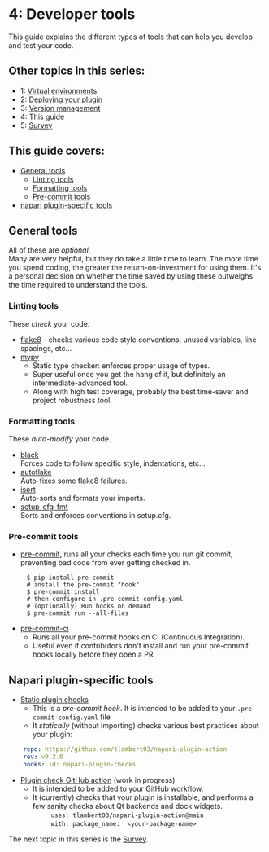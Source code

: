 # 4: Developer tools

This guide explains the different types of tools that can help you develop and test your code.  

## Other topics in this series:  
* 1: [Virtual environments](./1-virtual-environments)  
* 2: [Deploying your plugin](./2-deploying-your-plugin.md)    
* 3: [Version management](./3-version-management.md)   
* 4: This guide   
* 5: [Survey](./5-survey.md) 

## This guide covers:   
* [General tools](#general-tools)
    - [Linting tools](#linting-tools)  
    - [Formatting tools](#formatting-tools)  
    - [Pre-commit tools](#pre-commit-tools)  
* [napari plugin-specific tools](#napari-plugin-specific-tools)
  
## General tools  
All of these are *optional*.  
Many are very helpful, but they do take a little time to learn. The more time you spend coding, the greater the return-on-investment for using them. It's a personal decision on whether the time saved by using these outweighs the time required to understand the tools.

### Linting tools   
These _check_ your code.  
* [flake8](https://flake8.pycqa.org/) - checks various code style conventions, unused variables, line spacings, etc…  
* [mypy](https://github.com/python/mypy)  
    - Static type checker: enforces proper usage of types.  
    - Super useful once you get the hang of it, but definitely an intermediate-advanced tool.  
    - Along with high test coverage, probably the best time-saver and project robustness tool.    

### Formatting tools 
These _auto-modify_ your code.  
* [black](https://github.com/psf/black)  
  Forces code to follow specific style, indentations, etc...  
* [autoflake](https://github.com/myint/autoflake)  
  Auto-fixes some flake8 failures.  
* [isort](https://github.com/PyCQA/isort)  
  Auto-sorts and formats your imports.
* [setup-cfg-fmt](https://github.com/asottile/setup-cfg-fmt)  
  Sorts and enforces conventions in setup.cfg.  

### Pre-commit tools
* [pre-commit](https://pre-commit.com/), runs all your checks each time you run git commit, preventing bad code from ever getting checked in.  
```console  
     $ pip install pre-commit
     # install the pre-commit "hook"  
     $ pre-commit install  
     # then configure in .pre-commit-config.yaml  
     # (optionally) Run hooks on demand  
     $ pre-commit run --all-files  
```  

* [pre-commit-ci](https://pre-commit.ci/)
    - Runs all your pre-commit hooks on CI (Continuous Integration).
    - Useful even if contributors don't install and run your pre-commit hooks locally before they open a PR.  
  
## Napari plugin-specific tools  

* [Static plugin checks](https://github.com/tlambert03/napari-plugin-checks)
    - This is a *pre-commit hook*. It is intended to be added to your 
    `.pre-commit-config.yaml` file
    - It *statically* (without importing) checks various best practices about your plugin:  
```yaml  
    repo: https://github.com/tlambert03/napari-plugin-action  
    rev: v0.2.0  
    hooks: id: napari-plugin-checks  
```     

* [Plugin check GitHub action](https://github.com/tlambert03/napari-plugin-action)  (work in progress)
    - It is intended to be added to your GitHub workflow.
    - It (currently) checks that your plugin is installable, and performs a few sanity checks about Qt backends and dock widgets.  
`     uses: tlambert03/napari-plugin-action@main`  
`     with: package_name:  <your-package-name>`     

The next topic in this series is the [Survey](./5-survey.md). 
